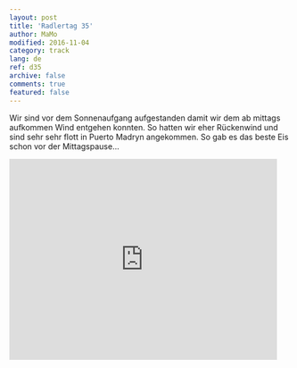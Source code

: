 ```yaml
---   
layout: post 
title: 'Radlertag 35'  
author: MaMo 
modified: 2016-11-04
category: track 
lang: de 
ref: d35
archive: false 
comments: true 
featured: false 
--- 
```


Wir sind vor dem Sonnenaufgang aufgestanden damit wir dem ab mittags aufkommen Wind entgehen konnten. So hatten wir eher Rückenwind und sind sehr sehr flott in Puerto Madryn angekommen. So gab es das beste Eis schon vor der Mittagspause...

<iframe width='480' height='360' src='http://track-kit.net/maps_s3/?v=embed&track=231941  
.gpx' frameborder='0' allowfullscreen></iframe>